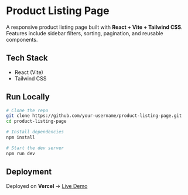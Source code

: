 # Product Listing Page  

A responsive product listing page built with **React + Vite + Tailwind CSS**.  
Features include sidebar filters, sorting, pagination, and reusable components.  

## Tech Stack  
- React (Vite)  
- Tailwind CSS  

## Run Locally  
```bash
# Clone the repo
git clone https://github.com/your-username/product-listing-page.git
cd product-listing-page

# Install dependencies
npm install

# Start the dev server
npm run dev
```

## Deployment
Deployed on **Vercel** → [Live Demo](https://product-listing-page-mu-cyan.vercel.app/)

